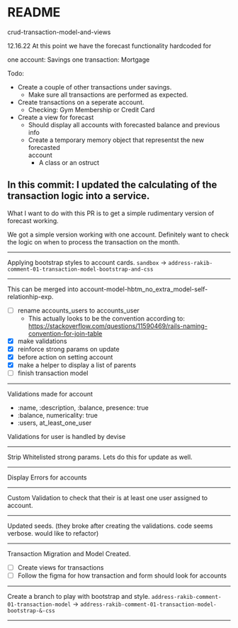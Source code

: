 # README

crud-transaction-model-and-views

12.16.22 
At this point we have the forecast functionality hardcoded for 

one account: Savings
one transaction: Mortgage

Todo:
- Create a couple of other transactions under savings.
  - Make sure all transactions are performed as expected.
- Create transactions on a seperate account.
  - Checking: Gym Membership or Credit Card
- Create a view for forecast
  - Should display all accounts with forecasted balance and previous info
  - Create a temporary memory object that representst the new forecasted       
    account
    - A class or an ostruct

In this commit: 
I updated the calculating of the transaction logic into a service.
---
What I want to do with this PR is to get a simple rudimentary version of forecast working.

We got a simple version working with one account.
Definitely want to check the logic on when to process the transaction on the month.

---

Applying bootstrap styles to account cards.
`sandbox` -> `address-rakib-comment-01-transaction-model-bootstrap-and-css`

---

This can be merged into account-model-hbtm_no_extra_model-self-relationhip-exp.

- [ ] rename accounts_users to accounts_user
  - This actually looks to be the convention according to:
    https://stackoverflow.com/questions/11590469/rails-naming-convention-for-join-table
- [x] make validations
- [x] reinforce strong params on update
- [x] before action on setting account
- [x] make a helper to display a list of parents
- [ ] finish transaction model

---

Validations made for account

- :name, :description, :balance, presence: true
- :balance, numericality: true
- :users, at_least_one_user

Validations for user is handled by devise

---

Strip Whitelisted strong params. Lets do this for update as well.

---

Display Errors for accounts

---

Custom Validation to check that their is at least one user assigned to account.

---

Updated seeds. (they broke after creating the validations. code seems verbose. would like to refactor)

---

Transaction Migration and Model Created.

- [ ] Create views for transactions
- [ ] Follow the figma for how transaction and form should look for accounts

---

Create a branch to play with bootstrap and style.
`address-rakib-comment-01-transaction-model` ->
`address-rakib-comment-01-transaction-model-bootstrap-&-css`

---
